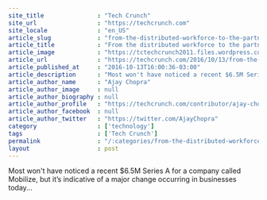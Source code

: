 ```yaml
---
site_title               : "Tech Crunch"
site_url                 : "https://techcrunch.com"
site_locale              : "en_US"
article_slug             : "from-the-distributed-workforce-to-the-partnered-economy"
article_title            : "From the distributed workforce to the partnered economy"
article_image            : "https://tctechcrunch2011.files.wordpress.com/2016/10/gettyimages-495828975.jpg?w=764&h=400&crop=1"
article_url              : "https://techcrunch.com/2016/10/13/from-the-distributed-workforce-to-the-partnered-economy/"
article_published_at     : "2016-10-13T16:00:36-03:00"
article_description      : "Most won't have noticed a recent $6.5M Series A for a company called Mobilize, but it’s indicative of a major change occurring in businesses today..."
article_author_name      : "Ajay Chopra"
article_author_image     : null
article_author_biography : null
article_author_profile   : "https://techcrunch.com/contributor/ajay-chopra/"
article_author_facebook  : null
article_author_twitter   : "https://twitter.com/AjayChopra"
category                 : ['technology']
tags                     : ['Tech Crunch']
permalink                : "/:categories/from-the-distributed-workforce-to-the-partnered-economy/"
layout                   : post
---
```


Most won't have noticed a recent $6.5M Series A for a company called Mobilize, but it’s indicative of a major change occurring in businesses today...
